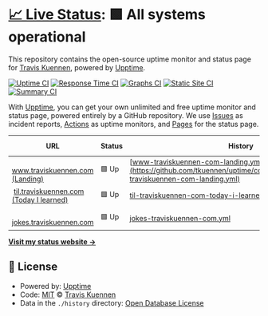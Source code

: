 # [📈 Live Status](https://uptime.traviskuennen.com): <!--live status--> **🟩 All systems operational**

This repository contains the open-source uptime monitor and status page for [Travis Kuennen](https://www.traviskuennen.com), powered by [Upptime](https://github.com/upptime/upptime).

[![Uptime CI](https://github.com/tkuennen/upptime/workflows/Uptime%20CI/badge.svg)](https://github.com/tkuennen/upptime/actions?query=workflow%3A%22Uptime+CI%22)
[![Response Time CI](https://github.com/tkuennen/upptime/workflows/Response%20Time%20CI/badge.svg)](https://github.com/tkuennen/upptime/actions?query=workflow%3A%22Response+Time+CI%22)
[![Graphs CI](https://github.com/tkuennen/upptime/workflows/Graphs%20CI/badge.svg)](https://github.com/tkuennen/upptime/actions?query=workflow%3A%22Graphs+CI%22)
[![Static Site CI](https://github.com/tkuennen/upptime/workflows/Static%20Site%20CI/badge.svg)](https://github.com/tkuennen/upptime/actions?query=workflow%3A%22Static+Site+CI%22)
[![Summary CI](https://github.com/tkuennen/upptime/workflows/Summary%20CI/badge.svg)](https://github.com/tkuennen/upptime/actions?query=workflow%3A%22Summary+CI%22)

With [Upptime](https://upptime.js.org), you can get your own unlimited and free uptime monitor and status page, powered entirely by a GitHub repository. We use [Issues](https://github.com/tkuennen/upptime/issues) as incident reports, [Actions](https://github.com/tkuennen/upptime/actions) as uptime monitors, and [Pages](https://uptime.traviskuennen.com) for the status page.

<!--start: status pages-->
<!-- This summary is generated by Upptime (https://github.com/upptime/upptime) -->
<!-- Do not edit this manually, your changes will be overwritten -->
<!-- prettier-ignore -->
| URL | Status | History | Response Time | Uptime |
| --- | ------ | ------- | ------------- | ------ |
| <img alt="" src="https://icons.duckduckgo.com/ip3/www.traviskuennen.com.ico" height="13"> [www.traviskuennen.com (Landing)](https://www.traviskuennen.com) | 🟩 Up | [www-traviskuennen-com-landing.yml](https://github.com/tkuennen/uptime/commits/HEAD/history/www-traviskuennen-com-landing.yml) | <details><summary><img alt="Response time graph" src="./graphs/www-traviskuennen-com-landing/response-time-week.png" height="20"> 185ms</summary><br><a href="https://uptime.traviskuennen.com/history/www-traviskuennen-com-landing"><img alt="Response time 310" src="https://img.shields.io/endpoint?url=https%3A%2F%2Fraw.githubusercontent.com%2Ftkuennen%2Fuptime%2FHEAD%2Fapi%2Fwww-traviskuennen-com-landing%2Fresponse-time.json"></a><br><a href="https://uptime.traviskuennen.com/history/www-traviskuennen-com-landing"><img alt="24-hour response time 167" src="https://img.shields.io/endpoint?url=https%3A%2F%2Fraw.githubusercontent.com%2Ftkuennen%2Fuptime%2FHEAD%2Fapi%2Fwww-traviskuennen-com-landing%2Fresponse-time-day.json"></a><br><a href="https://uptime.traviskuennen.com/history/www-traviskuennen-com-landing"><img alt="7-day response time 185" src="https://img.shields.io/endpoint?url=https%3A%2F%2Fraw.githubusercontent.com%2Ftkuennen%2Fuptime%2FHEAD%2Fapi%2Fwww-traviskuennen-com-landing%2Fresponse-time-week.json"></a><br><a href="https://uptime.traviskuennen.com/history/www-traviskuennen-com-landing"><img alt="30-day response time 162" src="https://img.shields.io/endpoint?url=https%3A%2F%2Fraw.githubusercontent.com%2Ftkuennen%2Fuptime%2FHEAD%2Fapi%2Fwww-traviskuennen-com-landing%2Fresponse-time-month.json"></a><br><a href="https://uptime.traviskuennen.com/history/www-traviskuennen-com-landing"><img alt="1-year response time 310" src="https://img.shields.io/endpoint?url=https%3A%2F%2Fraw.githubusercontent.com%2Ftkuennen%2Fuptime%2FHEAD%2Fapi%2Fwww-traviskuennen-com-landing%2Fresponse-time-year.json"></a></details> | <details><summary><a href="https://uptime.traviskuennen.com/history/www-traviskuennen-com-landing">100.00%</a></summary><a href="https://uptime.traviskuennen.com/history/www-traviskuennen-com-landing"><img alt="All-time uptime 100.00%" src="https://img.shields.io/endpoint?url=https%3A%2F%2Fraw.githubusercontent.com%2Ftkuennen%2Fuptime%2FHEAD%2Fapi%2Fwww-traviskuennen-com-landing%2Fuptime.json"></a><br><a href="https://uptime.traviskuennen.com/history/www-traviskuennen-com-landing"><img alt="24-hour uptime 100.00%" src="https://img.shields.io/endpoint?url=https%3A%2F%2Fraw.githubusercontent.com%2Ftkuennen%2Fuptime%2FHEAD%2Fapi%2Fwww-traviskuennen-com-landing%2Fuptime-day.json"></a><br><a href="https://uptime.traviskuennen.com/history/www-traviskuennen-com-landing"><img alt="7-day uptime 100.00%" src="https://img.shields.io/endpoint?url=https%3A%2F%2Fraw.githubusercontent.com%2Ftkuennen%2Fuptime%2FHEAD%2Fapi%2Fwww-traviskuennen-com-landing%2Fuptime-week.json"></a><br><a href="https://uptime.traviskuennen.com/history/www-traviskuennen-com-landing"><img alt="30-day uptime 100.00%" src="https://img.shields.io/endpoint?url=https%3A%2F%2Fraw.githubusercontent.com%2Ftkuennen%2Fuptime%2FHEAD%2Fapi%2Fwww-traviskuennen-com-landing%2Fuptime-month.json"></a><br><a href="https://uptime.traviskuennen.com/history/www-traviskuennen-com-landing"><img alt="1-year uptime 100.00%" src="https://img.shields.io/endpoint?url=https%3A%2F%2Fraw.githubusercontent.com%2Ftkuennen%2Fuptime%2FHEAD%2Fapi%2Fwww-traviskuennen-com-landing%2Fuptime-year.json"></a></details>
| <img alt="" src="https://icons.duckduckgo.com/ip3/til.traviskuennen.com.ico" height="13"> [til.traviskuennen.com (Today I learned)](https://til.traviskuennen.com) | 🟩 Up | [til-traviskuennen-com-today-i-learned.yml](https://github.com/tkuennen/uptime/commits/HEAD/history/til-traviskuennen-com-today-i-learned.yml) | <details><summary><img alt="Response time graph" src="./graphs/til-traviskuennen-com-today-i-learned/response-time-week.png" height="20"> 170ms</summary><br><a href="https://uptime.traviskuennen.com/history/til-traviskuennen-com-today-i-learned"><img alt="Response time 166" src="https://img.shields.io/endpoint?url=https%3A%2F%2Fraw.githubusercontent.com%2Ftkuennen%2Fuptime%2FHEAD%2Fapi%2Ftil-traviskuennen-com-today-i-learned%2Fresponse-time.json"></a><br><a href="https://uptime.traviskuennen.com/history/til-traviskuennen-com-today-i-learned"><img alt="24-hour response time 182" src="https://img.shields.io/endpoint?url=https%3A%2F%2Fraw.githubusercontent.com%2Ftkuennen%2Fuptime%2FHEAD%2Fapi%2Ftil-traviskuennen-com-today-i-learned%2Fresponse-time-day.json"></a><br><a href="https://uptime.traviskuennen.com/history/til-traviskuennen-com-today-i-learned"><img alt="7-day response time 170" src="https://img.shields.io/endpoint?url=https%3A%2F%2Fraw.githubusercontent.com%2Ftkuennen%2Fuptime%2FHEAD%2Fapi%2Ftil-traviskuennen-com-today-i-learned%2Fresponse-time-week.json"></a><br><a href="https://uptime.traviskuennen.com/history/til-traviskuennen-com-today-i-learned"><img alt="30-day response time 151" src="https://img.shields.io/endpoint?url=https%3A%2F%2Fraw.githubusercontent.com%2Ftkuennen%2Fuptime%2FHEAD%2Fapi%2Ftil-traviskuennen-com-today-i-learned%2Fresponse-time-month.json"></a><br><a href="https://uptime.traviskuennen.com/history/til-traviskuennen-com-today-i-learned"><img alt="1-year response time 166" src="https://img.shields.io/endpoint?url=https%3A%2F%2Fraw.githubusercontent.com%2Ftkuennen%2Fuptime%2FHEAD%2Fapi%2Ftil-traviskuennen-com-today-i-learned%2Fresponse-time-year.json"></a></details> | <details><summary><a href="https://uptime.traviskuennen.com/history/til-traviskuennen-com-today-i-learned">100.00%</a></summary><a href="https://uptime.traviskuennen.com/history/til-traviskuennen-com-today-i-learned"><img alt="All-time uptime 100.00%" src="https://img.shields.io/endpoint?url=https%3A%2F%2Fraw.githubusercontent.com%2Ftkuennen%2Fuptime%2FHEAD%2Fapi%2Ftil-traviskuennen-com-today-i-learned%2Fuptime.json"></a><br><a href="https://uptime.traviskuennen.com/history/til-traviskuennen-com-today-i-learned"><img alt="24-hour uptime 100.00%" src="https://img.shields.io/endpoint?url=https%3A%2F%2Fraw.githubusercontent.com%2Ftkuennen%2Fuptime%2FHEAD%2Fapi%2Ftil-traviskuennen-com-today-i-learned%2Fuptime-day.json"></a><br><a href="https://uptime.traviskuennen.com/history/til-traviskuennen-com-today-i-learned"><img alt="7-day uptime 100.00%" src="https://img.shields.io/endpoint?url=https%3A%2F%2Fraw.githubusercontent.com%2Ftkuennen%2Fuptime%2FHEAD%2Fapi%2Ftil-traviskuennen-com-today-i-learned%2Fuptime-week.json"></a><br><a href="https://uptime.traviskuennen.com/history/til-traviskuennen-com-today-i-learned"><img alt="30-day uptime 100.00%" src="https://img.shields.io/endpoint?url=https%3A%2F%2Fraw.githubusercontent.com%2Ftkuennen%2Fuptime%2FHEAD%2Fapi%2Ftil-traviskuennen-com-today-i-learned%2Fuptime-month.json"></a><br><a href="https://uptime.traviskuennen.com/history/til-traviskuennen-com-today-i-learned"><img alt="1-year uptime 100.00%" src="https://img.shields.io/endpoint?url=https%3A%2F%2Fraw.githubusercontent.com%2Ftkuennen%2Fuptime%2FHEAD%2Fapi%2Ftil-traviskuennen-com-today-i-learned%2Fuptime-year.json"></a></details>
| <img alt="" src="https://icons.duckduckgo.com/ip3/jokes.traviskuennen.com.ico" height="13"> [jokes.traviskuennen.com](https://jokes.traviskuennen.com) | 🟩 Up | [jokes-traviskuennen-com.yml](https://github.com/tkuennen/uptime/commits/HEAD/history/jokes-traviskuennen-com.yml) | <details><summary><img alt="Response time graph" src="./graphs/jokes-traviskuennen-com/response-time-week.png" height="20"> 152ms</summary><br><a href="https://uptime.traviskuennen.com/history/jokes-traviskuennen-com"><img alt="Response time 188" src="https://img.shields.io/endpoint?url=https%3A%2F%2Fraw.githubusercontent.com%2Ftkuennen%2Fuptime%2FHEAD%2Fapi%2Fjokes-traviskuennen-com%2Fresponse-time.json"></a><br><a href="https://uptime.traviskuennen.com/history/jokes-traviskuennen-com"><img alt="24-hour response time 172" src="https://img.shields.io/endpoint?url=https%3A%2F%2Fraw.githubusercontent.com%2Ftkuennen%2Fuptime%2FHEAD%2Fapi%2Fjokes-traviskuennen-com%2Fresponse-time-day.json"></a><br><a href="https://uptime.traviskuennen.com/history/jokes-traviskuennen-com"><img alt="7-day response time 152" src="https://img.shields.io/endpoint?url=https%3A%2F%2Fraw.githubusercontent.com%2Ftkuennen%2Fuptime%2FHEAD%2Fapi%2Fjokes-traviskuennen-com%2Fresponse-time-week.json"></a><br><a href="https://uptime.traviskuennen.com/history/jokes-traviskuennen-com"><img alt="30-day response time 129" src="https://img.shields.io/endpoint?url=https%3A%2F%2Fraw.githubusercontent.com%2Ftkuennen%2Fuptime%2FHEAD%2Fapi%2Fjokes-traviskuennen-com%2Fresponse-time-month.json"></a><br><a href="https://uptime.traviskuennen.com/history/jokes-traviskuennen-com"><img alt="1-year response time 188" src="https://img.shields.io/endpoint?url=https%3A%2F%2Fraw.githubusercontent.com%2Ftkuennen%2Fuptime%2FHEAD%2Fapi%2Fjokes-traviskuennen-com%2Fresponse-time-year.json"></a></details> | <details><summary><a href="https://uptime.traviskuennen.com/history/jokes-traviskuennen-com">100.00%</a></summary><a href="https://uptime.traviskuennen.com/history/jokes-traviskuennen-com"><img alt="All-time uptime 100.00%" src="https://img.shields.io/endpoint?url=https%3A%2F%2Fraw.githubusercontent.com%2Ftkuennen%2Fuptime%2FHEAD%2Fapi%2Fjokes-traviskuennen-com%2Fuptime.json"></a><br><a href="https://uptime.traviskuennen.com/history/jokes-traviskuennen-com"><img alt="24-hour uptime 100.00%" src="https://img.shields.io/endpoint?url=https%3A%2F%2Fraw.githubusercontent.com%2Ftkuennen%2Fuptime%2FHEAD%2Fapi%2Fjokes-traviskuennen-com%2Fuptime-day.json"></a><br><a href="https://uptime.traviskuennen.com/history/jokes-traviskuennen-com"><img alt="7-day uptime 100.00%" src="https://img.shields.io/endpoint?url=https%3A%2F%2Fraw.githubusercontent.com%2Ftkuennen%2Fuptime%2FHEAD%2Fapi%2Fjokes-traviskuennen-com%2Fuptime-week.json"></a><br><a href="https://uptime.traviskuennen.com/history/jokes-traviskuennen-com"><img alt="30-day uptime 100.00%" src="https://img.shields.io/endpoint?url=https%3A%2F%2Fraw.githubusercontent.com%2Ftkuennen%2Fuptime%2FHEAD%2Fapi%2Fjokes-traviskuennen-com%2Fuptime-month.json"></a><br><a href="https://uptime.traviskuennen.com/history/jokes-traviskuennen-com"><img alt="1-year uptime 100.00%" src="https://img.shields.io/endpoint?url=https%3A%2F%2Fraw.githubusercontent.com%2Ftkuennen%2Fuptime%2FHEAD%2Fapi%2Fjokes-traviskuennen-com%2Fuptime-year.json"></a></details>

<!--end: status pages-->

[**Visit my status website →**](https://uptime.traviskuennen.com)

## 📄 License

- Powered by: [Upptime](https://github.com/upptime/upptime)
- Code: [MIT](./LICENSE) © [Travis Kuennen](https://www.traviskuennen.com)
- Data in the `./history` directory: [Open Database License](https://opendatacommons.org/licenses/odbl/1-0/)

